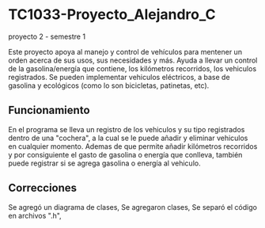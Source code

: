 # TC1033-Proyecto_Alejandro_C
proyecto 2 - semestre 1

Este proyecto apoya al manejo y control de vehículos para mentener un orden acerca de sus usos, sus necesidades y más. Ayuda a llevar un control de la gasolina/energía que contiene, los kilómetros recorridos, los vehiculos registrados. Se pueden implementar vehiculos eléctricos, a base de gasolina y ecológicos (como lo son bicicletas, patinetas, etc).

## Funcionamiento
En el programa se lleva un registro de los vehiculos y su tipo registrados dentro de una "cochera", a la cual se le puede añadir y eliminar vehiculos en cualquier momento. Ademas de que permite añadir kilómetros recorridos y por consiguiente el gasto de gasolina o energía que conlleva, también puede registrar si se agrega gasolina o energía al vehiculo.

## Correcciones
Se agregó un diagrama de clases,
Se agregaron clases,
Se separó el código en archivos ".h",
